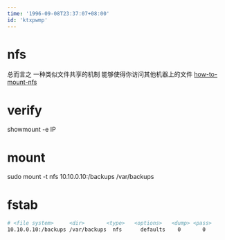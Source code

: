 ```yaml
---
time: '1996-09-08T23:37:07+08:00'
id: 'ktxpwmp'
---
```


# nfs
总而言之 一种类似文件共享的机制 能够使得你访问其他机器上的文件
[how-to-mount-nfs](https://linuxize.com/post/how-to-mount-an-nfs-share-in-linux/)

# verify
showmount -e IP
# mount
sudo mount -t nfs 10.10.0.10:/backups /var/backups 
# fstab
```sh
# <file system>     <dir>       <type>   <options>   <dump>	<pass>
10.10.0.10:/backups /var/backups  nfs      defaults    0       0
```